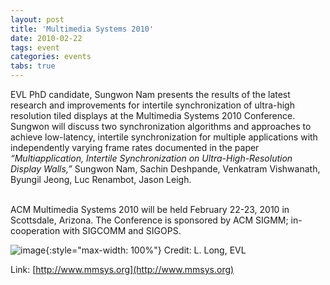 ```yaml
---
layout: post
title: 'Multimedia Systems 2010'
date: 2010-02-22
tags: event
categories: events
tabs: true
---
```


EVL PhD candidate, Sungwon Nam presents the results of the latest research and improvements for intertile synchronization of ultra-high resolution tiled displays at the Multimedia Systems 2010 Conference. Sungwon will discuss two synchronization algorithms and approaches to achieve low-latency, intertile synchronization for multiple applications with independently varying frame rates documented in the paper <em>&ldquo;Multiapplication, Intertile Synchronization on Ultra-High-Resolution Display Walls,&rdquo;</em> Sungwon Nam, Sachin Deshpande, Venkatram Vishwanath, Byungil Jeong, Luc Renambot, Jason Leigh.<br><br>

ACM Multimedia Systems 2010 will be held February 22-23, 2010 in Scottsdale, Arizona. The Conference is sponsored by ACM SIGMM; in-cooperation with SIGCOMM and SIGOPS.

![image](https://www.evl.uic.edu/output/originals/sungwon_sage2_sm.jpg-srcw.jpg){:style="max-width: 100%"}
Credit: L. Long, EVL


Link: [http://www.mmsys.org](http://www.mmsys.org)
